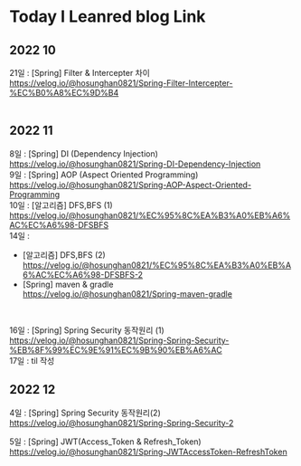 # Today I Leanred blog Link 


## **2022 10**

21일 : [Spring] Filter & Intercepter 차이 <br>
https://velog.io/@hosunghan0821/Spring-Filter-Intercepter-%EC%B0%A8%EC%9D%B4
<br><br>

## **2022 11**

8일 : [Spring] DI (Dependency Injection)<br>
https://velog.io/@hosunghan0821/Spring-DI-Dependency-Injection
<br>
9일 : [Spring] AOP (Aspect Oriented Programming)<br>
https://velog.io/@hosunghan0821/Spring-AOP-Aspect-Oriented-Programming
<br>
10일 : [알고리즘] DFS,BFS (1)<br>
https://velog.io/@hosunghan0821/%EC%95%8C%EA%B3%A0%EB%A6%AC%EC%A6%98-DFSBFS
<br>
14일 : 
- [알고리즘] DFS,BFS (2)<br>
https://velog.io/@hosunghan0821/%EC%95%8C%EA%B3%A0%EB%A6%AC%EC%A6%98-DFSBFS-2<br>
- [Spring] maven & gradle<br> 
https://velog.io/@hosunghan0821/Spring-maven-gradle
<br>

16일 : [Spring] Spring Security 동작원리 (1) <br>
https://velog.io/@hosunghan0821/Spring-Spring-Security-%EB%8F%99%EC%9E%91%EC%9B%90%EB%A6%AC<br>
17일 : til 작성 <br>

## **2022 12**

4일 : [Spring] Spring Security 동작원리(2)<br>
https://velog.io/@hosunghan0821/Spring-Spring-Security-2<br>

5일 : [Spring] JWT(Access_Token & Refresh_Token)<br>
https://velog.io/@hosunghan0821/Spring-JWTAccessToken-RefreshToken<br>